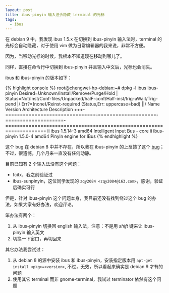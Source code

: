 ```yaml
---
layout: post
title: ibus-pinyin 输入法会隐藏 terminal 的光标
tags:
  - ibus
---
```


在 debian 9 中，我发现 ibus 1.5.x 在切换到 ibus-pinyin 输入法时，terminal
的光标会自动隐藏，对于使用 vim 做为日常编辑器的我来说，非常不方便。

因为，当移动光标的时候，我根本不知道现在移动到哪儿了。

同样，直接在命令行中切换到 ibus-pinyin 并且输入中文后，光标也会消失。

ibus 和 ibus-pinyin 的版本如下：

{% highlight console %}
root@chengwei-hp-debian:~# dpkg -l ibus ibus-pinyin
Desired=Unknown/Install/Remove/Purge/Hold
| Status=Not/Inst/Conf-files/Unpacked/halF-conf/Half-inst/trig-aWait/Trig-pend
|/ Err?=(none)/Reinst-required (Status,Err: uppercase=bad)
||/ Name                            Version              Architecture Description
+++-===============================-====================-====================-====================================================================
ii  ibus                            1.5.14-3             amd64 Intelligent Input Bus - core
ii  ibus-pinyin                     1.5.0-4              amd64 Pinyin engine for IBus
{% endhighlight %}

这个 bug 在 debian 8 中并不存在，所以我在 ibus-pinyin 的上反馈了这个
[bug](https://github.com/phuang/ibus-pinyin/issues/11)；不过，很遗憾，几个月来一直没有任何动静。

目前已知有 2 个输入法没有这个问题：

- fcitx，我之前验证过
- ibus-sunpinyin，这位同学发现的 `zqy2084 <zqy2084@163.com>`，感谢，验证后确实可行

但是，针对 ibus-pinyin 这个问题本身，我目前还没有找到绕过这个 bug 的办法，如果大家有好办法，欢迎评论。

笨办法有两个：

1. 从 ibus-pinyin 切换回 english 输入法，注意：不是用 *shift* 键来让 ibus-pinyin
   输入英文
2. 切换一下窗口，再切回来

其它办法我尝试过：

1. 从 debian 8 的源中安装 ibus 和 ibus-pinyin，安装指定版本用 `apt-get install <pkg>=<version>`,
   不过，无效，所以看起来确实是 debian 9 才有的问题
2. 使用其它 terminal 而非 gnome-terminal，我试过 terminator 依然有这个问题

